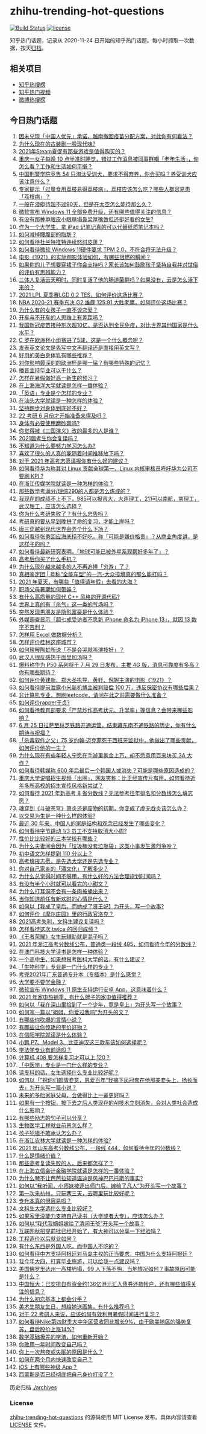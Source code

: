 # zhihu-trending-hot-questions

[![Build Status](https://github.com/justjavac/zhihu-trending-hot-questions/workflows/ci/badge.svg?branch=master)](https://github.com/justjavac/zhihu-trending-hot-questions/actions)
[![license](https://img.shields.io/github/license/justjavac/zhihu-trending-hot-questions)](https://github.com/justjavac/zhihu-trending-hot-questions/blob/master/LICENSE)

知乎热门话题，记录从 2020-11-24 日开始的知乎热门话题。每小时抓取一次数据，按天[归档](./archives)。

## 相关项目

- [知乎热搜榜](https://github.com/justjavac/zhihu-trending-top-search)
- [知乎热门视频](https://github.com/justjavac/zhihu-trending-hot-video)
- [微博热搜榜](https://github.com/justjavac/weibo-trending-hot-search)

## 今日热门话题

<!-- BEGIN -->
<!-- 最后更新时间 Sat Jun 26 2021 14:01:48 GMT+0800 (China Standard Time) -->

1. [因未兑现「中国人优先」承诺，越南撤回疫苗分配方案，对此你有何看法？](https://www.zhihu.com/question/467422127)
2. [为什么现在的古装剧一股现代味?](https://www.zhihu.com/question/459603184)
3. [2021年Steam夏促有那些游戏是值得购买的？](https://www.zhihu.com/question/448735697)
4. [重庆一女子每晚 10
   点半准时睡觉，错过工作消息被同事群嘲「老年生活」，你怎么看？工作和生活如何平衡？](https://www.zhihu.com/question/467374229)
5. [中国刑警学院竞售 54
   只淘汰受训犬，要求不得弃养，你会买吗？养受训犬应该注意什么？](https://www.zhihu.com/question/467076616)
6. [专家提示「过量食用荔枝易得荔枝病」，荔枝应该怎么吃？哪些人群容易患「荔枝病」？](https://www.zhihu.com/question/466303304)
7. [一般在潜艇待超不过90天，但是在太空怎么能待那么久？](https://www.zhihu.com/question/465762854)
8. [微软宣布 Windows 11
   全部免费升级，还有哪些值得关注的信息？](https://www.zhihu.com/question/467249610)
9. [有没有那种单眼皮小眼睛塌鼻梁厚嘴唇但还挺好看的女生?](https://www.zhihu.com/question/312374216)
10. [作为一个大学生，拿 iPad 记笔记真的可以代替纸质笔记本吗？](https://www.zhihu.com/question/304770209)
11. [如何减掉腰腹部的脂肪？](https://www.zhihu.com/question/33277243)
12. [如何看待杜兰特推特连续怒怼皮蓬？](https://www.zhihu.com/question/467372857)
13. [如何看待微软 Windows 11硬件要求 TPM
    2.0，不符合将无法升级？](https://www.zhihu.com/question/467282354)
14. [电影《1921》的实际观影体验如何，有哪些很燃的瞬间？](https://www.zhihu.com/question/467463563)
15. [如果你的儿子想要穿裙子你会支持吗？家长该如何鼓励孩子坚持自我并对世俗的评价有思辨能力？](https://www.zhihu.com/question/467775786)
16. [三体人复活云天明时，同时复活了他的肠道菌群吗？如果没有，云是怎么活下来的？](https://www.zhihu.com/question/466947516)
17. [2021 LPL 夏季赛LGD 0:2
    TES，如何评价这场比赛？](https://www.zhihu.com/question/467529963)
18. [NBA 2020-21 赛季东决 G2 雄鹿 125:91
    大胜老鹰，如何评价这场比赛？](https://www.zhihu.com/question/467708710)
19. [为什么有的女孩子一直不谈恋爱？](https://www.zhihu.com/question/462067413)
20. [开车与不开车的人思维上有差距吗？](https://www.zhihu.com/question/466319507)
21. [我国新冠疫苗接种剂次超10亿，是否达到全民免疫，对比世界其他国家是什么水平？](https://www.zhihu.com/question/466845525)
22. [C 罗在欧洲杯小组赛进了5球，这是一个什么概念呢？](https://www.zhihu.com/question/467069907)
23. [发表英文论文是先写中文再翻译还是直接用英文写？](https://www.zhihu.com/question/26203641)
24. [好用的美白身体乳有哪些推荐？](https://www.zhihu.com/question/281368269)
25. [对你影响最深刻的欧洲杯是哪一届？有哪些特殊的记忆？](https://www.zhihu.com/question/464485953)
26. [播音主持毕业可以干什么？](https://www.zhihu.com/question/392785199)
27. [怎样在暑假做好高一新生的预习？](https://www.zhihu.com/question/285368431)
28. [在上海海洋大学就读是怎样一番体验？](https://www.zhihu.com/question/29678076)
29. [「英语」专业是个怎样的专业？](https://www.zhihu.com/question/324788213)
30. [在汕头大学就读是一种怎样的体验？](https://www.zhihu.com/question/24431948)
31. [坚持跑步对身体到底好不好？](https://www.zhihu.com/question/461618978)
32. [22 考研 6 月份才开始准备来得及吗？](https://www.zhihu.com/question/460617096)
33. [身体有必要使用磨砂膏吗?](https://www.zhihu.com/question/370555819)
34. [你觉得被《三国演义》改的最多的人是谁？](https://www.zhihu.com/question/466155526)
35. [2021届考生你会复读吗？](https://www.zhihu.com/question/464480343)
36. [不知道为什么要努力学习怎么办?](https://www.zhihu.com/question/465768780)
37. [喜欢了很久的人真的能随着时间推移放下吗？](https://www.zhihu.com/question/462842837)
38. [对于 2021 年高考志愿填报你有什么好的建议？](https://www.zhihu.com/question/456117303)
39. [如何看待华为称其对 Linux 贡献全球第一，Linux 内核审核员呼吁华为公司不要刷 KPI
    ?](https://www.zhihu.com/question/466395247)
40. [在浙江传媒学院就读是一种怎样的体验？](https://www.zhihu.com/question/27007975)
41. [那些数学考满分/理综290的人都是怎么炼成的？](https://www.zhihu.com/question/384994303)
42. [我现在的成绩不上不下，985可以报吉大，大连理工，211可以南航，南理工，武汉理工，应该怎么选择？](https://www.zhihu.com/question/408865252)
43. [你为什么考研失败了？有什么忠告吗？](https://www.zhihu.com/question/307092443)
44. [考研真的要从早到晚拼了命的复习，才能上岸吗？](https://www.zhihu.com/question/446451887)
45. [唐三穿越到现代世界会弄个什么下场？](https://www.zhihu.com/question/466294022)
46. [如何看待张勇回应海底捞不好吃，称「可能是嫌价格贵」？从商业角度讲，是这样子的吗？](https://www.zhihu.com/question/467212754)
47. [如何看待最新研究表明，「地球可能已被外星系观察好多年了」？](https://www.zhihu.com/question/467357820)
48. [高考后你买了什么手机？](https://www.zhihu.com/question/462807540)
49. [为什么现在越来越多的人不再追捧「穷游」了？](https://www.zhihu.com/question/464479994)
50. [真相鉴定团 | 号称“全能车型”的一汽-大众揽境真的那么能打吗？](https://www.zhihu.com/question/467118683)
51. [2021 年夏天，有哪些「值得请年假」去看的大海？](https://www.zhihu.com/question/467067553)
52. [职场父母暑期如何带娃？](https://www.zhihu.com/question/467106717)
53. [有什么高质量的现代 C++ 风格的开源代码?](https://www.zhihu.com/question/23153437)
54. [世界上真的有「杀气」这一类的气场吗？](https://www.zhihu.com/question/30889739)
55. [突然发现男朋友是隐形富豪是什么体验？](https://www.zhihu.com/question/271344191)
56. [外媒调查显示「超七成受访者不愿新 iPhone 命名为 iPhone 13」，就因 13
    数字不吉利？](https://www.zhihu.com/question/466783287)
57. [怎样用 Excel 做数据分析？](https://www.zhihu.com/question/19754722)
58. [怎样评价桂林这座城市？](https://www.zhihu.com/question/275807263)
59. [如何理解陶虹所说「不是会哭就叫演技好」？](https://www.zhihu.com/question/466270106)
60. [武汉人很反感热干面里加汤吗？](https://www.zhihu.com/question/327570954)
61. [爆料称华为 P50 系列将于 7 月 29 日发布，主推 4G
    版，消息可靠度有多高？你有哪些期待？](https://www.zhihu.com/question/466619748)
62. [如何评价黄建新、郑大圣执导，黄轩、倪妮主演的电影《1921》？](https://www.zhihu.com/question/461704613)
63. [如何看待提前泄露小米新机博主被判赔偿 100
    万，违反保密协议有哪些后果？](https://www.zhihu.com/question/467194586)
64. [非计算机专业，想刷leetcode，请问在此之前需要做什么准备？](https://www.zhihu.com/question/383250014)
65. [如何评价rapper于贞?](https://www.zhihu.com/question/424602417)
66. [如何看待教育部要求「严禁炒作高考状元、升学率」等信息？会带来哪些影响？](https://www.zhihu.com/question/466739033)
67. [6 月 25
    日拉萨至林芝铁路开通运营，结束藏东南不通铁路的历史，你有什么期待与祝福？](https://www.zhihu.com/question/467355627)
68. [「杀毒软件之父」75
    岁约翰·迈克菲死于西班牙监狱中，他做出了哪些贡献，如何评价他的一生？](https://www.zhihu.com/question/466970484)
69. [为什么现在有些年轻人宁愿在手游里氪金上万，却不愿意用百来块买 3A
    大作？](https://www.zhihu.com/question/466910345)
70. [如何看待韩媒称 600
    年后最后一个韩国人或消失？可能是哪些原因造成的？](https://www.zhihu.com/question/466322719)
71. [重庆大学说唱招生视频「出圈」，网友笑称：比正经宣传片有用，如何看待近年多所高校的招生宣传风格新尝试？](https://www.zhihu.com/question/467010930)
72. [如何看待 2021 年新高考 8
    省分数线？无法参考往年排名和分数线怎么填志愿？](https://www.zhihu.com/question/466819605)
73. [魂穿到《斗破苍穹》萧炎还是废物的初期，你变成了虚无吞炎该怎么办？](https://www.zhihu.com/question/466670709)
74. [以交易为生是一种什么样的体验?](https://www.zhihu.com/question/455220725)
75. [最近 30 年来，中国人的家庭结构和观念已经发生了哪些变化？](https://www.zhihu.com/question/465583973)
76. [如何看待字节跳动 1/3 员工不支持取消大小周?](https://www.zhihu.com/question/466269557)
77. [性价比比较好的三本学校有哪些？](https://www.zhihu.com/question/281705993)
78. [为什么夫妻间会因为「垃圾桶没套垃圾袋」这类小事发生激烈争吵？](https://www.zhihu.com/question/25831538)
79. [初中语文怎样提到 110 分以上？](https://www.zhihu.com/question/311901970)
80. [高考填报志愿，是先选大学还是先选专业？](https://www.zhihu.com/question/448959184)
81. [你对自己家乡的「酒文化」了解多少？](https://www.zhihu.com/question/459377036)
82. [为什么总觉得时间不够用，有什么好的方法合理规划时间吗？](https://www.zhihu.com/question/466307798)
83. [有没有半个小时就可以看完的小甜文？](https://www.zhihu.com/question/447942198)
84. [为什么打耳洞不会有一条肉被捅出来？](https://www.zhihu.com/question/304771389)
85. [当你知道前任有新欢时的心情是什么？](https://www.zhihu.com/question/384997404)
86. [如何以【我成了皇后，而她成了贤王妃】为开头，写一个故事?](https://www.zhihu.com/question/449094157)
87. [如何评价《摩尔庄园》里的行政官洛克？](https://www.zhihu.com/question/464781542)
88. [2021高考失利，文科生建议复读吗？](https://www.zhihu.com/question/464160555)
89. [怎样看待这次 twice 的回归成绩？](https://www.zhihu.com/question/464529405)
90. [《王者荣耀》女生玩辅助就是混子吗？](https://www.zhihu.com/question/458650066)
91. [2021 年浙江高考分数线公布，普通类一段线
    495，如何看待今年的分数线？](https://www.zhihu.com/question/466845767)
92. [在澳门科技大学读书是怎样一种体验？](https://www.zhihu.com/question/28946665)
93. [一个高中生，如果想报考医科大学的话，有什么建议？](https://www.zhihu.com/question/312366267)
94. [「生物科学」专业是一门什么样的专业？](https://www.zhihu.com/question/324787573)
95. [考完2021年广东普通专升本（专插本）是什么感觉？](https://www.zhihu.com/question/454159652)
96. [大学要不要学金融？](https://www.zhihu.com/question/465082063)
97. [微软宣布 Windows 11 原生支持运行安卓
    App，这意味着什么？](https://www.zhihu.com/question/467245680)
98. [2021 年家电热销季，有什么牌子的家电值得推荐？](https://www.zhihu.com/question/467027055)
99. [如何以「我在深山里捡到了一个少年，竟是皇上」为开头写一个故事？](https://www.zhihu.com/question/395667394)
100. [如何写一篇以“姐姐，你爱过我吗”为开头的文？](https://www.zhihu.com/question/464968368)
101. [有哪些你吹爆的言情小说？](https://www.zhihu.com/question/372499759)
102. [有哪些让你惊艳的平价好物？](https://www.zhihu.com/question/403161226)
103. [在信阳学院就读是什么体验？](https://www.zhihu.com/question/401648957)
104. [小鹏 P7、Model 3、比亚迪汉这三款车该如何选择呢？](https://www.zhihu.com/question/398543524)
105. [学法学专业有前途吗？](https://www.zhihu.com/question/330089148)
106. [计算机 408 要怎样复习才可以上 120？](https://www.zhihu.com/question/379215729)
107. [「中医学」专业是一门什么样的专业？](https://www.zhihu.com/question/324788447)
108. [读专科的话，女生选择什么专业比较好呢？](https://www.zhihu.com/question/306595000)
109. [如何以「”祝你们郎情妾意，恩爱百年“我摘下凤冠套在他那美妾头上，扬长而去」为开头写一篇小说？](https://www.zhihu.com/question/461013656)
110. [未来的多胎家庭父母，会做得比上一辈更好吗？](https://www.zhihu.com/question/465581886)
111. [如果有一个按钮，按下去之后人类现存的AI技术立刻消失，会对人类社会造成什么影响？](https://www.zhihu.com/question/466856637)
112. [有哪些励志的句子可以分享？](https://www.zhihu.com/question/462072818)
113. [生物医学工程就业前景怎么样？](https://www.zhihu.com/question/20295741)
114. [孩子犯错不敢承认怎么办？](https://www.zhihu.com/question/466576477)
115. [在浙江农林大学就读是一种怎样的体验?](https://www.zhihu.com/question/29538514)
116. [2021 年山东高考分数线公布，一段线
     444，如何看待今年的分数线？](https://www.zhihu.com/question/466845954)
117. [什么是情绪价值？](https://www.zhihu.com/question/326968879)
118. [那些高考复读失败的人，后来都怎样了？](https://www.zhihu.com/question/61504205)
119. [在上海立信会计金融学院就读是怎样的一番体验？](https://www.zhihu.com/question/62838644)
120. [为什么琴不让芭芭拉知道温迪是风神巴巴托斯的事实?](https://www.zhihu.com/question/465461958)
121. [如何以“我听闻，小师妹被逐出师门后，嫁给了凡人”为开头写一个故事？](https://www.zhihu.com/question/462632432)
122. [第一次来杭州，只玩两三天，去哪里玩比较好呢？](https://www.zhihu.com/question/35834287)
123. [专升本真的很容易吗？](https://www.zhihu.com/question/458717759)
124. [文科生大学选什么专业比较好？](https://www.zhihu.com/question/433395562)
125. [如果家里没能力支持自己读书（大学或者大专），应该怎么办？](https://www.zhihu.com/question/464706143)
126. [如何以“我代我嫡姐嫁给了清闲王爷”开头写一个故事？](https://www.zhihu.com/question/429819296)
127. [互联网秋招提前批已经开始了，有大神可以分享一下经验吗？](https://www.zhihu.com/question/462618672)
128. [工程造价以后就业如何？](https://www.zhihu.com/question/453195740)
129. [有什么东西是外国人吃，而中国人不吃的？](https://www.zhihu.com/question/314472784)
130. [如何看待中方支持阿根廷对马岛主权的正当要求，中国为什么支持阿根廷？](https://www.zhihu.com/question/467311565)
131. [我今年大四，打算毕业旅游，可以给我一点建议吗？](https://www.zhihu.com/question/460427157)
132. [美国佛罗里达州一高楼坍塌，99
     人下落不明，当地情况如何？事故原因可能是什么？](https://www.zhihu.com/question/467303333)
133. [中国恒大：已安排自有资金约136亿港元汇入债券还款帐户，还有哪些值得关注的信息？](https://www.zhihu.com/question/467036379)
134. [为什么初恋基本上都会分手？](https://www.zhihu.com/question/24684849)
135. [美术生朋友生日，想给她送画集，有什么推荐吗？](https://www.zhihu.com/question/393687756)
136. [对于 22 考研人来说，应该如何有效利用暑假时间进行复习？](https://www.zhihu.com/question/467052889)
137. [如何看待Nike第四财季大中华区营收同比增长9%，由于欧美地区的强势复苏，盘后股价上涨14%?](https://www.zhihu.com/question/467305457)
138. [数学基础极差的学渣，如何重新开始？](https://www.zhihu.com/question/38656943)
139. [你敢用一年时间改变自己吗？](https://www.zhihu.com/question/437098355)
140. [你上一次熬夜或失眠的原因是什么？](https://www.zhihu.com/question/467083147)
141. [如何在两个月内快速改变自己？](https://www.zhihu.com/question/451986493)
142. [iOS 上有哪些神级 App？](https://www.zhihu.com/question/27699000)
143. [西蒙斯是否已经彻底把自己身价打没了？](https://www.zhihu.com/question/466309949)

<!-- END -->

历史归档 [./archives](./archives)

### License

[zhihu-trending-hot-questions](https://github.com/justjavac/zhihu-trending-hot-questions)
的源码使用 MIT License 发布。具体内容请查看 [LICENSE](./LICENSE) 文件。
